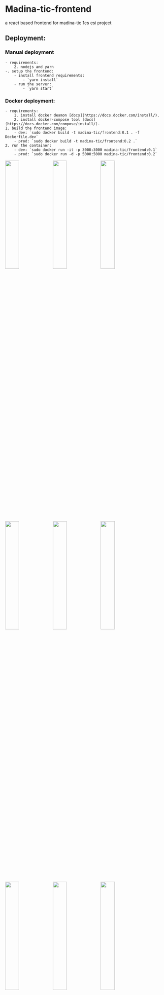# Madina-tic-frontend
a react based frontend for madina-tic 1cs esi project

## Deployment:

### Manual deployment
	- requirements:
		2. nodejs and yarn
	-. setup the frontend:
		- install frontend requirements:
			- `yarn install`
		- run the server:
			- `yarn start`

### Docker deployment:
	- requirements:
		1. install docker deamon [docs](https://docs.docker.com/install/).
		2. install docker-compose tool [docs](https://docs.docker.com/compose/install/).
	1. build the frontend image:
		- dev: `sudo docker build -t madina-tic/frontend:0.1 . -f Dockerfile.dev`
		- prod: `sudo docker build -t madina-tic/frontend:0.2 .`
	2. run the container:
		- dev: `sudo docker run -it -p 3000:3000 madina-tic/frontend:0.1`
		- prod: `sudo docker run -d -p 5000:5000 madina-tic/frontend:0.2`
		
<img src="https://user-images.githubusercontent.com/47861021/166608508-7e4f90bd-0126-4661-8f36-eff99015aa4a.png" width="30%"></img> <img src="https://user-images.githubusercontent.com/47861021/166608502-d701fafb-06e4-4a82-aaa2-888adf33c02b.png" width="30%"></img> <img src="https://user-images.githubusercontent.com/47861021/166608499-b2c9cdb8-115c-4bdc-9736-4fca48f0a575.png" width="30%"></img> <img src="https://user-images.githubusercontent.com/47861021/166608478-8b46ab53-a0a9-4dcd-98df-46c104084efa.png" width="30%"></img> <img src="https://user-images.githubusercontent.com/47861021/166608480-f38b426f-a145-4d37-b9fb-d6aa1183f879.png" width="30%"></img> <img src="https://user-images.githubusercontent.com/47861021/166608481-9e6081b3-6529-4557-9064-2caa8a4f1918.png" width="30%"></img> <img src="https://user-images.githubusercontent.com/47861021/166608482-803d87b7-3dc6-4401-809d-774024afbf1e.png" width="30%"></img> <img src="https://user-images.githubusercontent.com/47861021/166608485-c70798eb-5970-4484-b33f-2b04ba870863.png" width="30%"></img> <img src="https://user-images.githubusercontent.com/47861021/166608488-bff7a8cb-0136-461c-b244-97d6183a485f.png" width="30%"></img> <img src="https://user-images.githubusercontent.com/47861021/166608501-a79f7f89-9145-4e70-95aa-93d460cc7648.png" width="30%"></img> <img src="https://user-images.githubusercontent.com/47861021/166608491-56b576cc-4997-424a-a6b0-2cc0bbec0636.png" width="30%"></img> <img src="https://user-images.githubusercontent.com/47861021/166608492-1db16547-bed7-4c2c-8469-2717cf5eb8c0.png" width="30%"></img> <img src="https://user-images.githubusercontent.com/47861021/166608495-0c996422-0d63-4506-8046-fda62f8dbe20.png" width="30%"></img> <img src="https://user-images.githubusercontent.com/47861021/166608496-dda68189-ed8d-4f57-a04e-d001808ba7f1.png" width="30%"></img> <img src="https://user-images.githubusercontent.com/47861021/166608498-6c4c50e5-40f7-4623-9b17-ae89a6933549.png" width="30%"></img> <img src="https://user-images.githubusercontent.com/47861021/166608503-0d7d0969-6028-4a5c-b4c3-fe3878d3b387.png" width="30%"></img> <img src="https://user-images.githubusercontent.com/47861021/166608509-965a31fd-4791-49f6-ac8b-ad21d0b9ce87.png" width="30%"></img> <img src="https://user-images.githubusercontent.com/47861021/166608511-6d5c667b-7b76-464e-afc7-6c508e2c7d62.png" width="30%"></img> <img src="https://user-images.githubusercontent.com/47861021/166608512-c012ed9e-25da-4b88-95c6-b5f0631786b0.png" width="30%"></img> <img src="https://user-images.githubusercontent.com/47861021/166608513-5a6ceb44-9322-40b2-9ea1-d095c846d78d.png" width="30%"></img> <img src="https://user-images.githubusercontent.com/47861021/166608514-89affbb5-6d0e-4cf0-b0ba-b6ad4bd66ea7.png" width="30%"></img> <img src="https://user-images.githubusercontent.com/47861021/166608517-1224bd4c-e274-4e5f-a521-c86f973e7d18.png" width="30%"></img> <img src="https://user-images.githubusercontent.com/47861021/166608518-40af4783-4ed5-4fec-b511-054018dd049b.png" width="30%"></img> 

